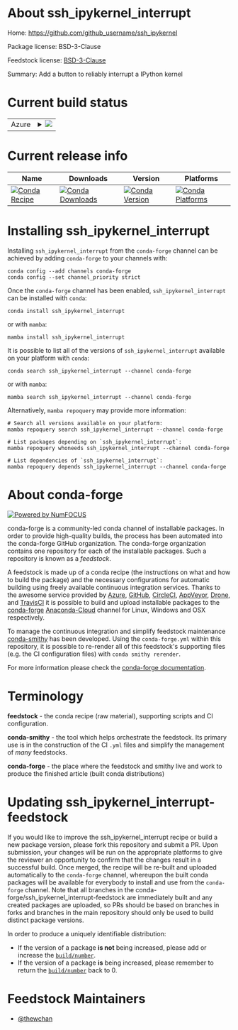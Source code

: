 About ssh_ipykernel_interrupt
=============================

Home: https://github.com/github_username/ssh_ipykernel

Package license: BSD-3-Clause

Feedstock license: [BSD-3-Clause](https://github.com/conda-forge/ssh_ipykernel_interrupt-feedstock/blob/main/LICENSE.txt)

Summary: Add a button to reliably interrupt a IPython kernel

Current build status
====================


<table>
    
  <tr>
    <td>Azure</td>
    <td>
      <details>
        <summary>
          <a href="https://dev.azure.com/conda-forge/feedstock-builds/_build/latest?definitionId=14033&branchName=main">
            <img src="https://dev.azure.com/conda-forge/feedstock-builds/_apis/build/status/ssh_ipykernel_interrupt-feedstock?branchName=main">
          </a>
        </summary>
        <table>
          <thead><tr><th>Variant</th><th>Status</th></tr></thead>
          <tbody><tr>
              <td>linux_64_nodejs14python3.10.____cpython</td>
              <td>
                <a href="https://dev.azure.com/conda-forge/feedstock-builds/_build/latest?definitionId=14033&branchName=main">
                  <img src="https://dev.azure.com/conda-forge/feedstock-builds/_apis/build/status/ssh_ipykernel_interrupt-feedstock?branchName=main&jobName=linux&configuration=linux%20linux_64_nodejs14python3.10.____cpython" alt="variant">
                </a>
              </td>
            </tr><tr>
              <td>linux_64_nodejs14python3.11.____cpython</td>
              <td>
                <a href="https://dev.azure.com/conda-forge/feedstock-builds/_build/latest?definitionId=14033&branchName=main">
                  <img src="https://dev.azure.com/conda-forge/feedstock-builds/_apis/build/status/ssh_ipykernel_interrupt-feedstock?branchName=main&jobName=linux&configuration=linux%20linux_64_nodejs14python3.11.____cpython" alt="variant">
                </a>
              </td>
            </tr><tr>
              <td>linux_64_nodejs14python3.8.____cpython</td>
              <td>
                <a href="https://dev.azure.com/conda-forge/feedstock-builds/_build/latest?definitionId=14033&branchName=main">
                  <img src="https://dev.azure.com/conda-forge/feedstock-builds/_apis/build/status/ssh_ipykernel_interrupt-feedstock?branchName=main&jobName=linux&configuration=linux%20linux_64_nodejs14python3.8.____cpython" alt="variant">
                </a>
              </td>
            </tr><tr>
              <td>linux_64_nodejs14python3.9.____cpython</td>
              <td>
                <a href="https://dev.azure.com/conda-forge/feedstock-builds/_build/latest?definitionId=14033&branchName=main">
                  <img src="https://dev.azure.com/conda-forge/feedstock-builds/_apis/build/status/ssh_ipykernel_interrupt-feedstock?branchName=main&jobName=linux&configuration=linux%20linux_64_nodejs14python3.9.____cpython" alt="variant">
                </a>
              </td>
            </tr><tr>
              <td>linux_64_nodejs16python3.10.____cpython</td>
              <td>
                <a href="https://dev.azure.com/conda-forge/feedstock-builds/_build/latest?definitionId=14033&branchName=main">
                  <img src="https://dev.azure.com/conda-forge/feedstock-builds/_apis/build/status/ssh_ipykernel_interrupt-feedstock?branchName=main&jobName=linux&configuration=linux%20linux_64_nodejs16python3.10.____cpython" alt="variant">
                </a>
              </td>
            </tr><tr>
              <td>linux_64_nodejs16python3.11.____cpython</td>
              <td>
                <a href="https://dev.azure.com/conda-forge/feedstock-builds/_build/latest?definitionId=14033&branchName=main">
                  <img src="https://dev.azure.com/conda-forge/feedstock-builds/_apis/build/status/ssh_ipykernel_interrupt-feedstock?branchName=main&jobName=linux&configuration=linux%20linux_64_nodejs16python3.11.____cpython" alt="variant">
                </a>
              </td>
            </tr><tr>
              <td>linux_64_nodejs16python3.8.____cpython</td>
              <td>
                <a href="https://dev.azure.com/conda-forge/feedstock-builds/_build/latest?definitionId=14033&branchName=main">
                  <img src="https://dev.azure.com/conda-forge/feedstock-builds/_apis/build/status/ssh_ipykernel_interrupt-feedstock?branchName=main&jobName=linux&configuration=linux%20linux_64_nodejs16python3.8.____cpython" alt="variant">
                </a>
              </td>
            </tr><tr>
              <td>linux_64_nodejs16python3.9.____cpython</td>
              <td>
                <a href="https://dev.azure.com/conda-forge/feedstock-builds/_build/latest?definitionId=14033&branchName=main">
                  <img src="https://dev.azure.com/conda-forge/feedstock-builds/_apis/build/status/ssh_ipykernel_interrupt-feedstock?branchName=main&jobName=linux&configuration=linux%20linux_64_nodejs16python3.9.____cpython" alt="variant">
                </a>
              </td>
            </tr><tr>
              <td>linux_64_nodejs17python3.10.____cpython</td>
              <td>
                <a href="https://dev.azure.com/conda-forge/feedstock-builds/_build/latest?definitionId=14033&branchName=main">
                  <img src="https://dev.azure.com/conda-forge/feedstock-builds/_apis/build/status/ssh_ipykernel_interrupt-feedstock?branchName=main&jobName=linux&configuration=linux%20linux_64_nodejs17python3.10.____cpython" alt="variant">
                </a>
              </td>
            </tr><tr>
              <td>linux_64_nodejs17python3.11.____cpython</td>
              <td>
                <a href="https://dev.azure.com/conda-forge/feedstock-builds/_build/latest?definitionId=14033&branchName=main">
                  <img src="https://dev.azure.com/conda-forge/feedstock-builds/_apis/build/status/ssh_ipykernel_interrupt-feedstock?branchName=main&jobName=linux&configuration=linux%20linux_64_nodejs17python3.11.____cpython" alt="variant">
                </a>
              </td>
            </tr><tr>
              <td>linux_64_nodejs17python3.8.____cpython</td>
              <td>
                <a href="https://dev.azure.com/conda-forge/feedstock-builds/_build/latest?definitionId=14033&branchName=main">
                  <img src="https://dev.azure.com/conda-forge/feedstock-builds/_apis/build/status/ssh_ipykernel_interrupt-feedstock?branchName=main&jobName=linux&configuration=linux%20linux_64_nodejs17python3.8.____cpython" alt="variant">
                </a>
              </td>
            </tr><tr>
              <td>linux_64_nodejs17python3.9.____cpython</td>
              <td>
                <a href="https://dev.azure.com/conda-forge/feedstock-builds/_build/latest?definitionId=14033&branchName=main">
                  <img src="https://dev.azure.com/conda-forge/feedstock-builds/_apis/build/status/ssh_ipykernel_interrupt-feedstock?branchName=main&jobName=linux&configuration=linux%20linux_64_nodejs17python3.9.____cpython" alt="variant">
                </a>
              </td>
            </tr><tr>
              <td>osx_64_nodejs14python3.10.____cpython</td>
              <td>
                <a href="https://dev.azure.com/conda-forge/feedstock-builds/_build/latest?definitionId=14033&branchName=main">
                  <img src="https://dev.azure.com/conda-forge/feedstock-builds/_apis/build/status/ssh_ipykernel_interrupt-feedstock?branchName=main&jobName=osx&configuration=osx%20osx_64_nodejs14python3.10.____cpython" alt="variant">
                </a>
              </td>
            </tr><tr>
              <td>osx_64_nodejs14python3.11.____cpython</td>
              <td>
                <a href="https://dev.azure.com/conda-forge/feedstock-builds/_build/latest?definitionId=14033&branchName=main">
                  <img src="https://dev.azure.com/conda-forge/feedstock-builds/_apis/build/status/ssh_ipykernel_interrupt-feedstock?branchName=main&jobName=osx&configuration=osx%20osx_64_nodejs14python3.11.____cpython" alt="variant">
                </a>
              </td>
            </tr><tr>
              <td>osx_64_nodejs14python3.8.____cpython</td>
              <td>
                <a href="https://dev.azure.com/conda-forge/feedstock-builds/_build/latest?definitionId=14033&branchName=main">
                  <img src="https://dev.azure.com/conda-forge/feedstock-builds/_apis/build/status/ssh_ipykernel_interrupt-feedstock?branchName=main&jobName=osx&configuration=osx%20osx_64_nodejs14python3.8.____cpython" alt="variant">
                </a>
              </td>
            </tr><tr>
              <td>osx_64_nodejs14python3.9.____cpython</td>
              <td>
                <a href="https://dev.azure.com/conda-forge/feedstock-builds/_build/latest?definitionId=14033&branchName=main">
                  <img src="https://dev.azure.com/conda-forge/feedstock-builds/_apis/build/status/ssh_ipykernel_interrupt-feedstock?branchName=main&jobName=osx&configuration=osx%20osx_64_nodejs14python3.9.____cpython" alt="variant">
                </a>
              </td>
            </tr><tr>
              <td>osx_64_nodejs16python3.10.____cpython</td>
              <td>
                <a href="https://dev.azure.com/conda-forge/feedstock-builds/_build/latest?definitionId=14033&branchName=main">
                  <img src="https://dev.azure.com/conda-forge/feedstock-builds/_apis/build/status/ssh_ipykernel_interrupt-feedstock?branchName=main&jobName=osx&configuration=osx%20osx_64_nodejs16python3.10.____cpython" alt="variant">
                </a>
              </td>
            </tr><tr>
              <td>osx_64_nodejs16python3.11.____cpython</td>
              <td>
                <a href="https://dev.azure.com/conda-forge/feedstock-builds/_build/latest?definitionId=14033&branchName=main">
                  <img src="https://dev.azure.com/conda-forge/feedstock-builds/_apis/build/status/ssh_ipykernel_interrupt-feedstock?branchName=main&jobName=osx&configuration=osx%20osx_64_nodejs16python3.11.____cpython" alt="variant">
                </a>
              </td>
            </tr><tr>
              <td>osx_64_nodejs16python3.8.____cpython</td>
              <td>
                <a href="https://dev.azure.com/conda-forge/feedstock-builds/_build/latest?definitionId=14033&branchName=main">
                  <img src="https://dev.azure.com/conda-forge/feedstock-builds/_apis/build/status/ssh_ipykernel_interrupt-feedstock?branchName=main&jobName=osx&configuration=osx%20osx_64_nodejs16python3.8.____cpython" alt="variant">
                </a>
              </td>
            </tr><tr>
              <td>osx_64_nodejs16python3.9.____cpython</td>
              <td>
                <a href="https://dev.azure.com/conda-forge/feedstock-builds/_build/latest?definitionId=14033&branchName=main">
                  <img src="https://dev.azure.com/conda-forge/feedstock-builds/_apis/build/status/ssh_ipykernel_interrupt-feedstock?branchName=main&jobName=osx&configuration=osx%20osx_64_nodejs16python3.9.____cpython" alt="variant">
                </a>
              </td>
            </tr><tr>
              <td>osx_64_nodejs17python3.10.____cpython</td>
              <td>
                <a href="https://dev.azure.com/conda-forge/feedstock-builds/_build/latest?definitionId=14033&branchName=main">
                  <img src="https://dev.azure.com/conda-forge/feedstock-builds/_apis/build/status/ssh_ipykernel_interrupt-feedstock?branchName=main&jobName=osx&configuration=osx%20osx_64_nodejs17python3.10.____cpython" alt="variant">
                </a>
              </td>
            </tr><tr>
              <td>osx_64_nodejs17python3.11.____cpython</td>
              <td>
                <a href="https://dev.azure.com/conda-forge/feedstock-builds/_build/latest?definitionId=14033&branchName=main">
                  <img src="https://dev.azure.com/conda-forge/feedstock-builds/_apis/build/status/ssh_ipykernel_interrupt-feedstock?branchName=main&jobName=osx&configuration=osx%20osx_64_nodejs17python3.11.____cpython" alt="variant">
                </a>
              </td>
            </tr><tr>
              <td>osx_64_nodejs17python3.8.____cpython</td>
              <td>
                <a href="https://dev.azure.com/conda-forge/feedstock-builds/_build/latest?definitionId=14033&branchName=main">
                  <img src="https://dev.azure.com/conda-forge/feedstock-builds/_apis/build/status/ssh_ipykernel_interrupt-feedstock?branchName=main&jobName=osx&configuration=osx%20osx_64_nodejs17python3.8.____cpython" alt="variant">
                </a>
              </td>
            </tr><tr>
              <td>osx_64_nodejs17python3.9.____cpython</td>
              <td>
                <a href="https://dev.azure.com/conda-forge/feedstock-builds/_build/latest?definitionId=14033&branchName=main">
                  <img src="https://dev.azure.com/conda-forge/feedstock-builds/_apis/build/status/ssh_ipykernel_interrupt-feedstock?branchName=main&jobName=osx&configuration=osx%20osx_64_nodejs17python3.9.____cpython" alt="variant">
                </a>
              </td>
            </tr><tr>
              <td>win_64_nodejs14python3.10.____cpython</td>
              <td>
                <a href="https://dev.azure.com/conda-forge/feedstock-builds/_build/latest?definitionId=14033&branchName=main">
                  <img src="https://dev.azure.com/conda-forge/feedstock-builds/_apis/build/status/ssh_ipykernel_interrupt-feedstock?branchName=main&jobName=win&configuration=win%20win_64_nodejs14python3.10.____cpython" alt="variant">
                </a>
              </td>
            </tr><tr>
              <td>win_64_nodejs14python3.11.____cpython</td>
              <td>
                <a href="https://dev.azure.com/conda-forge/feedstock-builds/_build/latest?definitionId=14033&branchName=main">
                  <img src="https://dev.azure.com/conda-forge/feedstock-builds/_apis/build/status/ssh_ipykernel_interrupt-feedstock?branchName=main&jobName=win&configuration=win%20win_64_nodejs14python3.11.____cpython" alt="variant">
                </a>
              </td>
            </tr><tr>
              <td>win_64_nodejs14python3.8.____cpython</td>
              <td>
                <a href="https://dev.azure.com/conda-forge/feedstock-builds/_build/latest?definitionId=14033&branchName=main">
                  <img src="https://dev.azure.com/conda-forge/feedstock-builds/_apis/build/status/ssh_ipykernel_interrupt-feedstock?branchName=main&jobName=win&configuration=win%20win_64_nodejs14python3.8.____cpython" alt="variant">
                </a>
              </td>
            </tr><tr>
              <td>win_64_nodejs14python3.9.____cpython</td>
              <td>
                <a href="https://dev.azure.com/conda-forge/feedstock-builds/_build/latest?definitionId=14033&branchName=main">
                  <img src="https://dev.azure.com/conda-forge/feedstock-builds/_apis/build/status/ssh_ipykernel_interrupt-feedstock?branchName=main&jobName=win&configuration=win%20win_64_nodejs14python3.9.____cpython" alt="variant">
                </a>
              </td>
            </tr><tr>
              <td>win_64_nodejs16python3.10.____cpython</td>
              <td>
                <a href="https://dev.azure.com/conda-forge/feedstock-builds/_build/latest?definitionId=14033&branchName=main">
                  <img src="https://dev.azure.com/conda-forge/feedstock-builds/_apis/build/status/ssh_ipykernel_interrupt-feedstock?branchName=main&jobName=win&configuration=win%20win_64_nodejs16python3.10.____cpython" alt="variant">
                </a>
              </td>
            </tr><tr>
              <td>win_64_nodejs16python3.11.____cpython</td>
              <td>
                <a href="https://dev.azure.com/conda-forge/feedstock-builds/_build/latest?definitionId=14033&branchName=main">
                  <img src="https://dev.azure.com/conda-forge/feedstock-builds/_apis/build/status/ssh_ipykernel_interrupt-feedstock?branchName=main&jobName=win&configuration=win%20win_64_nodejs16python3.11.____cpython" alt="variant">
                </a>
              </td>
            </tr><tr>
              <td>win_64_nodejs16python3.8.____cpython</td>
              <td>
                <a href="https://dev.azure.com/conda-forge/feedstock-builds/_build/latest?definitionId=14033&branchName=main">
                  <img src="https://dev.azure.com/conda-forge/feedstock-builds/_apis/build/status/ssh_ipykernel_interrupt-feedstock?branchName=main&jobName=win&configuration=win%20win_64_nodejs16python3.8.____cpython" alt="variant">
                </a>
              </td>
            </tr><tr>
              <td>win_64_nodejs16python3.9.____cpython</td>
              <td>
                <a href="https://dev.azure.com/conda-forge/feedstock-builds/_build/latest?definitionId=14033&branchName=main">
                  <img src="https://dev.azure.com/conda-forge/feedstock-builds/_apis/build/status/ssh_ipykernel_interrupt-feedstock?branchName=main&jobName=win&configuration=win%20win_64_nodejs16python3.9.____cpython" alt="variant">
                </a>
              </td>
            </tr><tr>
              <td>win_64_nodejs17python3.10.____cpython</td>
              <td>
                <a href="https://dev.azure.com/conda-forge/feedstock-builds/_build/latest?definitionId=14033&branchName=main">
                  <img src="https://dev.azure.com/conda-forge/feedstock-builds/_apis/build/status/ssh_ipykernel_interrupt-feedstock?branchName=main&jobName=win&configuration=win%20win_64_nodejs17python3.10.____cpython" alt="variant">
                </a>
              </td>
            </tr><tr>
              <td>win_64_nodejs17python3.11.____cpython</td>
              <td>
                <a href="https://dev.azure.com/conda-forge/feedstock-builds/_build/latest?definitionId=14033&branchName=main">
                  <img src="https://dev.azure.com/conda-forge/feedstock-builds/_apis/build/status/ssh_ipykernel_interrupt-feedstock?branchName=main&jobName=win&configuration=win%20win_64_nodejs17python3.11.____cpython" alt="variant">
                </a>
              </td>
            </tr><tr>
              <td>win_64_nodejs17python3.8.____cpython</td>
              <td>
                <a href="https://dev.azure.com/conda-forge/feedstock-builds/_build/latest?definitionId=14033&branchName=main">
                  <img src="https://dev.azure.com/conda-forge/feedstock-builds/_apis/build/status/ssh_ipykernel_interrupt-feedstock?branchName=main&jobName=win&configuration=win%20win_64_nodejs17python3.8.____cpython" alt="variant">
                </a>
              </td>
            </tr><tr>
              <td>win_64_nodejs17python3.9.____cpython</td>
              <td>
                <a href="https://dev.azure.com/conda-forge/feedstock-builds/_build/latest?definitionId=14033&branchName=main">
                  <img src="https://dev.azure.com/conda-forge/feedstock-builds/_apis/build/status/ssh_ipykernel_interrupt-feedstock?branchName=main&jobName=win&configuration=win%20win_64_nodejs17python3.9.____cpython" alt="variant">
                </a>
              </td>
            </tr>
          </tbody>
        </table>
      </details>
    </td>
  </tr>
</table>

Current release info
====================

| Name | Downloads | Version | Platforms |
| --- | --- | --- | --- |
| [![Conda Recipe](https://img.shields.io/badge/recipe-ssh_ipykernel_interrupt-green.svg)](https://anaconda.org/conda-forge/ssh_ipykernel_interrupt) | [![Conda Downloads](https://img.shields.io/conda/dn/conda-forge/ssh_ipykernel_interrupt.svg)](https://anaconda.org/conda-forge/ssh_ipykernel_interrupt) | [![Conda Version](https://img.shields.io/conda/vn/conda-forge/ssh_ipykernel_interrupt.svg)](https://anaconda.org/conda-forge/ssh_ipykernel_interrupt) | [![Conda Platforms](https://img.shields.io/conda/pn/conda-forge/ssh_ipykernel_interrupt.svg)](https://anaconda.org/conda-forge/ssh_ipykernel_interrupt) |

Installing ssh_ipykernel_interrupt
==================================

Installing `ssh_ipykernel_interrupt` from the `conda-forge` channel can be achieved by adding `conda-forge` to your channels with:

```
conda config --add channels conda-forge
conda config --set channel_priority strict
```

Once the `conda-forge` channel has been enabled, `ssh_ipykernel_interrupt` can be installed with `conda`:

```
conda install ssh_ipykernel_interrupt
```

or with `mamba`:

```
mamba install ssh_ipykernel_interrupt
```

It is possible to list all of the versions of `ssh_ipykernel_interrupt` available on your platform with `conda`:

```
conda search ssh_ipykernel_interrupt --channel conda-forge
```

or with `mamba`:

```
mamba search ssh_ipykernel_interrupt --channel conda-forge
```

Alternatively, `mamba repoquery` may provide more information:

```
# Search all versions available on your platform:
mamba repoquery search ssh_ipykernel_interrupt --channel conda-forge

# List packages depending on `ssh_ipykernel_interrupt`:
mamba repoquery whoneeds ssh_ipykernel_interrupt --channel conda-forge

# List dependencies of `ssh_ipykernel_interrupt`:
mamba repoquery depends ssh_ipykernel_interrupt --channel conda-forge
```


About conda-forge
=================

[![Powered by
NumFOCUS](https://img.shields.io/badge/powered%20by-NumFOCUS-orange.svg?style=flat&colorA=E1523D&colorB=007D8A)](https://numfocus.org)

conda-forge is a community-led conda channel of installable packages.
In order to provide high-quality builds, the process has been automated into the
conda-forge GitHub organization. The conda-forge organization contains one repository
for each of the installable packages. Such a repository is known as a *feedstock*.

A feedstock is made up of a conda recipe (the instructions on what and how to build
the package) and the necessary configurations for automatic building using freely
available continuous integration services. Thanks to the awesome service provided by
[Azure](https://azure.microsoft.com/en-us/services/devops/), [GitHub](https://github.com/),
[CircleCI](https://circleci.com/), [AppVeyor](https://www.appveyor.com/),
[Drone](https://cloud.drone.io/welcome), and [TravisCI](https://travis-ci.com/)
it is possible to build and upload installable packages to the
[conda-forge](https://anaconda.org/conda-forge) [Anaconda-Cloud](https://anaconda.org/)
channel for Linux, Windows and OSX respectively.

To manage the continuous integration and simplify feedstock maintenance
[conda-smithy](https://github.com/conda-forge/conda-smithy) has been developed.
Using the ``conda-forge.yml`` within this repository, it is possible to re-render all of
this feedstock's supporting files (e.g. the CI configuration files) with ``conda smithy rerender``.

For more information please check the [conda-forge documentation](https://conda-forge.org/docs/).

Terminology
===========

**feedstock** - the conda recipe (raw material), supporting scripts and CI configuration.

**conda-smithy** - the tool which helps orchestrate the feedstock.
                   Its primary use is in the construction of the CI ``.yml`` files
                   and simplify the management of *many* feedstocks.

**conda-forge** - the place where the feedstock and smithy live and work to
                  produce the finished article (built conda distributions)


Updating ssh_ipykernel_interrupt-feedstock
==========================================

If you would like to improve the ssh_ipykernel_interrupt recipe or build a new
package version, please fork this repository and submit a PR. Upon submission,
your changes will be run on the appropriate platforms to give the reviewer an
opportunity to confirm that the changes result in a successful build. Once
merged, the recipe will be re-built and uploaded automatically to the
`conda-forge` channel, whereupon the built conda packages will be available for
everybody to install and use from the `conda-forge` channel.
Note that all branches in the conda-forge/ssh_ipykernel_interrupt-feedstock are
immediately built and any created packages are uploaded, so PRs should be based
on branches in forks and branches in the main repository should only be used to
build distinct package versions.

In order to produce a uniquely identifiable distribution:
 * If the version of a package **is not** being increased, please add or increase
   the [``build/number``](https://docs.conda.io/projects/conda-build/en/latest/resources/define-metadata.html#build-number-and-string).
 * If the version of a package **is** being increased, please remember to return
   the [``build/number``](https://docs.conda.io/projects/conda-build/en/latest/resources/define-metadata.html#build-number-and-string)
   back to 0.

Feedstock Maintainers
=====================

* [@thewchan](https://github.com/thewchan/)

